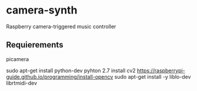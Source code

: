 # camera-synth
Raspberry camera-triggered music controller

## Requierements
picamera

sudo apt-get install python-dev
pyhton 2.7
install cv2 https://raspberrypi-guide.github.io/programming/install-opencv
sudo apt-get install -y liblo-dev librtmidi-dev
